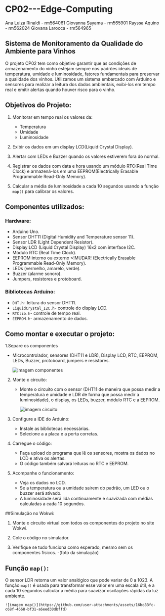# CP02---Edge-Computing
Ana Luiza Rinaldi - rm564061
Giovanna Sayama - rm565901
Rayssa Aquino - rm562024
Giovana Larocca - rm564965


## Sistema de Monitoramento da Qualidade do Ambiente para Vinhos

O projeto CP02 tem como objetivo garantir que as condições de armazenamento do vinho estejam sempre nos padrões ideais de temperatura, umidade e luminosidade, fatores fundamentais para preservar a qualidade dos vinhos. Utilizamos um sistema embarcado com Arduino e sensores para realizar a leitura dos dados ambientais, exibi-los em tempo real e emitir alertas quando houver risco para o vinho.


## Objetivos do Projeto:

1. Monitorar em tempo real os valores da:
   - Temperatura
   - Umidade
   - Luminosidade

2. Exibir os dados em um display LCD(Liquid Crystal Display).

3. Alertar com LEDs e Buzzer quando os valores estiverem fora do normal.

4. Registrar os dados com data e hora usando um módulo RTC(Real Time Clock) e armazená-los em uma EEPROM(Electrically Erasable Programmable Read-Only Memory).

5. Calcular a média de luminosidade a cada 10 segundos usando a função `map()` para calibrar os valores.


## Componentes utilizados:

### Hardware:
- Arduino Uno.
- Sensor DHT11 (Digital Humidity and Temperature sensor 11).
- Sensor LDR (Light Dependent Resistor).
- Display LCD (Liquid Crystal Display) 16x2 com interface I2C.
- Módulo RTC (Real Time Clock).
- EEPROM interno ou externo <!MUDAR! (Electrically Erasable Programmable Read-Only Memory).
- LEDs (vermelho, amarelo, verde).
- Buzzer (alarme sonoro).
- Jumpers, resistores e protoboard.

### Bibliotecas Arduino:
- `DHT.h`- leitura do sensor DHT11.
- `LiquidCrystal_I2C.h`- controle do display LCD.
- `RTClib.h`- controle de tempo real.
- `EEPROM.h`- armazenamento de dados.


## Como montar e executar o projeto:

1.Separe os componentes
   - Microcontrolador, sensores (DHT11 e LDR), Display LCD, RTC, EEPROM, LEDs, Buzzer, protoboard, jumpers e resistores.
     
     ![imagem componentes](https://github.com/user-attachments/assets/a2284b4b-4e92-49cd-be85-7868dbaa60c3)

2. Monte o circuito:
   - Monte o circuito com o sensor (DHT11 de maneira que possa medir a temperatura e umidade e LDR de forma que possa medir a luminosidade), o display, os LEDs, buzzer, módulo RTC e a EEPROM.
     
     ![imagem circuito](https://github.com/user-attachments/assets/9f5362f3-f790-48ff-b176-37d1f0c6a1d8)

3. Configure a IDE do Arduino:
   - Instale as bibliotecas necessárias.
   - Selecione a a placa e a porta corretas.

4. Carregue o código:
   - Faça upload do programa que lê os sensores, mostra os dados no LCD e ativa os alertas.
   - O código também salvará leituras no RTC e EEPROM.

5. Acompanhe o funcionamento:
   - Veja os dados no LCD.
   - Se a temperatura ou a umidade sairem do padrão, um LED ou o buzzer será ativado.
   - A luminosidade será lida continuamente e suavizada com médias calculadas a cada 10 segundos.


##Simulação no Wokwi:

1. Monte o circuito virtual com todos os componentes do projeto no site Wokwi.

2. Cole o código no simulador.

3. Verifique se tudo funciona como esperado, mesmo sem os componentes físicos.
	-(foto da simulação)

  
## Função `map()`:

O sensor LDR retorna um valor analógico que pode variar de 0 a 1023. A função `map()` é usada para transformar esse valor em uma escala útil, e a cada 10 segundos calcular a média para suavizar oscilações rápidas da luz ambiente.

	![imagem map()](https://github.com/user-attachments/assets/16bc83fc-c68f-4668-bf31-a6eed30dbffd)


